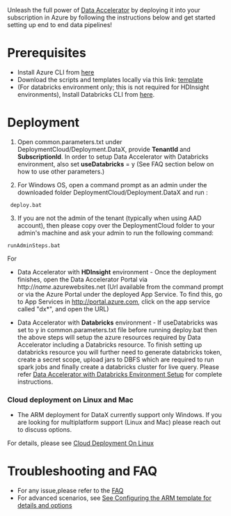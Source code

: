 Unleash the full power of [Data Accelerator](Data-accelerator) by deploying it into your subscription in Azure by following the instructions below and get started setting up end to end data pipelines! 

# Prerequisites
 - Install Azure CLI from [here](https://docs.microsoft.com/en-us/cli/azure/install-azure-cli?view=azure-cli-latest)
 - Download the scripts and templates locally via this link: [template](https://github.com/Microsoft/data-accelerator/tree/stable/DeploymentCloud)
 - (For databricks environment only; this is not required for HDInsight environments), Install Databricks CLI from [here](https://docs.databricks.com/user-guide/dev-tools/databricks-cli.html#install-the-cli).

# Deployment
1. Open common.parameters.txt under DeploymentCloud/Deployment.DataX, provide **TenantId** and **SubscriptionId**. In order to setup Data Accelerator with Databricks environment, also set **useDatabricks** = y (See FAQ section below on how to use other parameters.)

1. For Windows OS, open a command prompt as an admin under the downloaded folder DeploymentCloud/Deployment.DataX and run :

```
 deploy.bat 
```

3. If you are not the admin of the tenant (typically when using AAD account), then please copy over the DeploymentCloud folder to your admin's machine and ask your admin to run the following command:

```
runAdminSteps.bat
```

For 
* Data Accelerator with **HDInsight** environment - Once the deployment finishes, open the Data Accelerator Portal via http://_name_.azurewebsites.net (Url available from the command prompt or via the Azure Portal under the deployed App Service. To find this, go to App Services in http://portal.azure.com, click on the app service called "dx*", and open the URL)

* Data Accelerator with **Databricks** environment - If useDatabricks was set to y in common.parameters.txt file before running deploy.bat then the above steps will setup the azure resources required by Data Accelerator including a Databricks resource. To finish setting up databricks resource you will further need to generate databricks token, create a secret scope, upload jars to DBFS which are required to run spark jobs and finally create a databricks cluster for live query. Please refer [Data Accelerator with Databricks Environment Setup](./Data-Accelerator-with-Databricks#data-accelerator-with-databricks-environment-setup) for complete instructions. 

 ### Cloud deployment on Linux and Mac
* The ARM deployment for DataX currently support only Windows. If you are looking for multiplatform support (Linux and Mac) please reach out to discuss options.

For details, please see [Cloud Deployment On Linux](https://github.com/Microsoft/data-accelerator/wiki/Cloud-Deployment-On-Linux)
   
# Troubleshooting and FAQ
 - For any issue,please refer to the [FAQ](https://github.com/Microsoft/data-accelerator/wiki/FAQ#arm-deployment-faq)
 - For advanced scenarios, see [See Configuring the ARM template for details and options](https://github.com/Microsoft/data-accelerator/wiki/Arm-Parameters)
	
